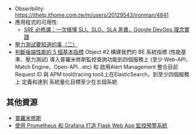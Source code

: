 - Obseribility: https://ithelp.ithome.com.tw/m/users/20129543/ironman/4841
- 應用程式的可用性: 
  - [SRE 必修課：一次搞懂 SLI、SLO、SLA 差異，Google DevOps 理念實踐](https://ikala.cloud/understanding-sli-slo-sla-in-sre/)
- [壓力測試要知道的事（二）](https://vocus.cc/article/61cbf684fd8978000153fb1b)
- [判斷後端性能的 5 個基本指標](https://talent500.co/blog/5-essential-metrics-to-judge-backend-performance/)
Object #2 構建我們的 BE 系統指標 (性能基準、壓力測試)
導入普羅米修斯監控查詢功能到四個服務上 (至少 Web-API、Match Engine、Open-API...etc) 和 啟用Alert Management
整合目前Request ID 與 APM tool(tracing tool)上在ElasticSearch，到至少四個服務上
定義和達到 系統量化目標至少在五個系統


## 其他資源
- [普羅米修斯](https://prometheus.io/docs/prometheus/latest/getting_started/)
- [使用 Prometheus 和 Grafana 打造 Flask Web App 監控預警系統](https://blog.techbridge.cc/2019/08/26/how-to-use-prometheus-grafana-in-flask-app/)
